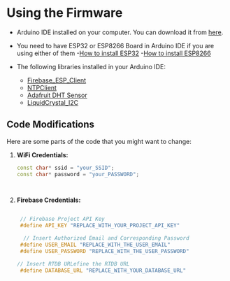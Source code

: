 # Using the Firmware


- Arduino IDE installed on your computer. You can download it from [here](https://www.arduino.cc/en/software).
- You need to have ESP32 or ESP8266 Board in Arduino IDE if you are using either of them
    -[How to install ESP32](https://randomnerdtutorials.com/installing-the-esp32-board-in-arduino-ide-windows-instructions/)
    -[How to install ESP8266](https://randomnerdtutorials.com/how-to-install-esp8266-board-arduino-ide/)

- The following libraries installed in your Arduino IDE:
  - [Firebase_ESP_Client](https://github.com/mobizt/Firebase-ESP-Client/archive/refs/tags/v4.4.14.zip)
  - [NTPClient](https://github.com/arduino-libraries/NTPClient) 
  - [Adafruit DHT Sensor](https://github.com/adafruit/DHT-sensor-library)
  - [LiquidCrystal_I2C](https://downloads.arduino.cc/libraries/github.com/johnrickman/LiquidCrystal_I2C-1.1.2.zip)



## Code Modifications
Here are some parts of the code that you might want to change:

1. **WiFi Credentials:**
   ```cpp
   const char* ssid = "your_SSID";
   const char* password = "your_PASSWORD";

 
2. **Firebase Credentials:**
   ```cpp
   
    // Firebase Project API Key
    #define API_KEY "REPLACE_WITH_YOUR_PROJECT_API_KEY"
   
     // Insert Authorized Email and Corresponding Password
    #define USER_EMAIL "REPLACE_WITH_THE_USER_EMAIL"
    #define USER_PASSWORD "REPLACE_WITH_THE_USER_PASSWORD"

   // Insert RTDB URLefine the RTDB URL
    #define DATABASE_URL "REPLACE_WITH_YOUR_DATABASE_URL"
